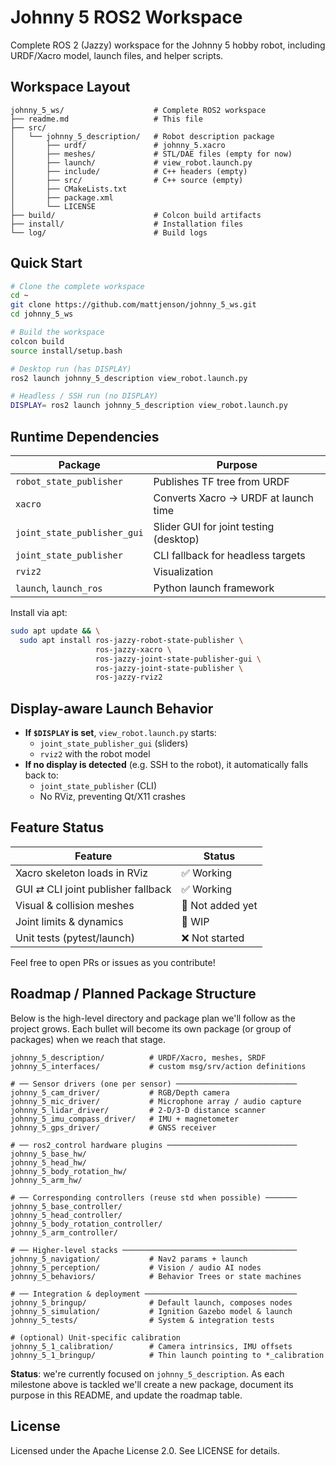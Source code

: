 # Johnny 5 ROS2 Workspace

Complete ROS 2 (Jazzy) workspace for the Johnny 5 hobby robot, including URDF/Xacro model, launch files, and helper scripts.

## Workspace Layout

```
johnny_5_ws/                    # Complete ROS2 workspace
├── readme.md                   # This file
├── src/
│   └── johnny_5_description/   # Robot description package
│       ├── urdf/               # johnny_5.xacro
│       ├── meshes/             # STL/DAE files (empty for now)
│       ├── launch/             # view_robot.launch.py
│       ├── include/            # C++ headers (empty)
│       ├── src/                # C++ source (empty)
│       ├── CMakeLists.txt
│       ├── package.xml
│       └── LICENSE
├── build/                      # Colcon build artifacts
├── install/                    # Installation files
└── log/                        # Build logs
```

## Quick Start

```bash
# Clone the complete workspace
cd ~
git clone https://github.com/mattjenson/johnny_5_ws.git
cd johnny_5_ws

# Build the workspace
colcon build
source install/setup.bash

# Desktop run (has DISPLAY)
ros2 launch johnny_5_description view_robot.launch.py

# Headless / SSH run (no DISPLAY)
DISPLAY= ros2 launch johnny_5_description view_robot.launch.py
```

## Runtime Dependencies

| Package | Purpose |
|---------|---------|
| `robot_state_publisher` | Publishes TF tree from URDF |
| `xacro` | Converts Xacro → URDF at launch time |
| `joint_state_publisher_gui` | Slider GUI for joint testing (desktop) |
| `joint_state_publisher` | CLI fallback for headless targets |
| `rviz2` | Visualization |
| `launch`, `launch_ros` | Python launch framework |

Install via apt:

```bash
sudo apt update && \
  sudo apt install ros-jazzy-robot-state-publisher \
                   ros-jazzy-xacro \
                   ros-jazzy-joint-state-publisher-gui \
                   ros-jazzy-joint-state-publisher \
                   ros-jazzy-rviz2
```

## Display-aware Launch Behavior

- **If `$DISPLAY` is set**, `view_robot.launch.py` starts:
  - `joint_state_publisher_gui` (sliders)
  - `rviz2` with the robot model
- **If no display is detected** (e.g. SSH to the robot), it automatically falls back to:
  - `joint_state_publisher` (CLI)
  - No RViz, preventing Qt/X11 crashes

## Feature Status

| Feature | Status |
|---------|--------|
| Xacro skeleton loads in RViz | ✅ Working |
| GUI ⇄ CLI joint publisher fallback | ✅ Working |
| Visual & collision meshes | 🚧 Not added yet |
| Joint limits & dynamics | 🚧 WIP |
| Unit tests (pytest/launch) | ❌ Not started |

Feel free to open PRs or issues as you contribute!

## Roadmap / Planned Package Structure

Below is the high-level directory and package plan we'll follow as the project grows. Each bullet will become its own package (or group of packages) when we reach that stage.

```
johnny_5_description/          # URDF/Xacro, meshes, SRDF
johnny_5_interfaces/           # custom msg/srv/action definitions

# ── Sensor drivers (one per sensor) ───────────────────────────
johnny_5_cam_driver/           # RGB/Depth camera
johnny_5_mic_driver/           # Microphone array / audio capture
johnny_5_lidar_driver/         # 2-D/3-D distance scanner
johnny_5_imu_compass_driver/   # IMU + magnetometer
johnny_5_gps_driver/           # GNSS receiver

# ── ros2_control hardware plugins ─────────────────────────────
johnny_5_base_hw/
johnny_5_head_hw/
johnny_5_body_rotation_hw/
johnny_5_arm_hw/

# ── Corresponding controllers (reuse std when possible) ───────
johnny_5_base_controller/
johnny_5_head_controller/
johnny_5_body_rotation_controller/
johnny_5_arm_controller/

# ── Higher-level stacks ───────────────────────────────────────
johnny_5_navigation/           # Nav2 params + launch
johnny_5_perception/           # Vision / audio AI nodes
johnny_5_behaviors/            # Behavior Trees or state machines

# ── Integration & deployment ──────────────────────────────────
johnny_5_bringup/              # Default launch, composes nodes
johnny_5_simulation/           # Ignition Gazebo model & launch
johnny_5_tests/                # System & integration tests

# (optional) Unit-specific calibration
johnny_5_1_calibration/        # Camera intrinsics, IMU offsets
johnny_5_1_bringup/            # Thin launch pointing to *_calibration
```

**Status**: we're currently focused on `johnny_5_description`. As each milestone above is tackled we'll create a new package, document its purpose in this README, and update the roadmap table.

## License

Licensed under the Apache License 2.0. See LICENSE for details.
